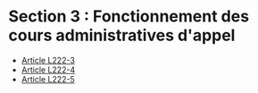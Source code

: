 # Section 3 : Fonctionnement des cours administratives d'appel

- [Article L222-3](article-l222-3.md)
- [Article L222-4](article-l222-4.md)
- [Article L222-5](article-l222-5.md)
